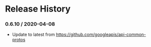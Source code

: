 # Release History

### 0.6.10 / 2020-04-08

* Update to latest from https://github.com/googleapis/api-common-protos
